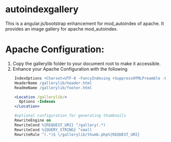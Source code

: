 # autoindexgallery #

This is a angular.js/bootstrap enhancement for mod_autoindex of apache. It provides an image gallery for apache mod_autoindex.

Apache Configuration:
=============

  1. Copy the gallerylib folder to your document root to make it accessible.
  2. Enhance your Apache Configuration with the following

```apache
    IndexOptions +Charset=UTF-8 -FancyIndexing +SuppressHTMLPreamble -HTMLTable +SuppressLastModified +SuppressDescription +SuppressColumnSorting
    HeaderName /gallerylib/header.html
    ReadmeName /gallerylib/footer.html

    <Location /gallerylib/>
      Options -Indexes
    </Location>

    #optional configuration for generating thumbnails
    RewriteEngine on
    RewriteCond %{REQUEST_URI} ^/gallery(.*)
    RewriteCond %{QUERY_STRING} ^small
    RewriteRule ^(.*)$ \/gallerylib/thumb.php%{REQUEST_URI}
```

